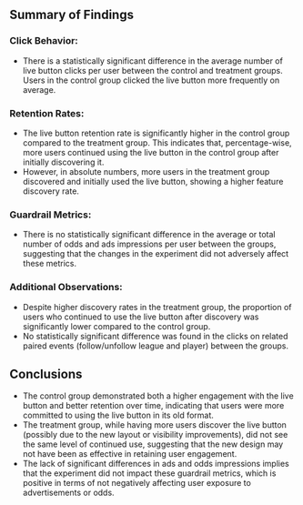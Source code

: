 ## Summary of Findings

### Click Behavior:
- There is a statistically significant difference in the average number of live button clicks per user between the control and treatment groups. Users in the control group clicked the live button more frequently on average.

### Retention Rates:
- The live button retention rate is significantly higher in the control group compared to the treatment group. This indicates that, percentage-wise, more users continued using the live button in the control group after initially discovering it.
- However, in absolute numbers, more users in the treatment group discovered and initially used the live button, showing a higher feature discovery rate.

### Guardrail Metrics:
- There is no statistically significant difference in the average or total number of odds and ads impressions per user between the groups, suggesting that the changes in the experiment did not adversely affect these metrics.

### Additional Observations:
- Despite higher discovery rates in the treatment group, the proportion of users who continued to use the live button after discovery was significantly lower compared to the control group.
- No statistically significant difference was found in the clicks on related paired events (follow/unfollow league and player) between the groups.

## Conclusions
- The control group demonstrated both a higher engagement with the live button and better retention over time, indicating that users were more committed to using the live button in its old format.
- The treatment group, while having more users discover the live button (possibly due to the new layout or visibility improvements), did not see the same level of continued use, suggesting that the new design may not have been as effective in retaining user engagement.
- The lack of significant differences in ads and odds impressions implies that the experiment did not impact these guardrail metrics, which is positive in terms of not negatively affecting user exposure to advertisements or odds.
